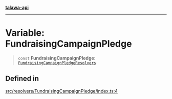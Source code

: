[**talawa-api**](../../../README.md)

***

# Variable: FundraisingCampaignPledge

> `const` **FundraisingCampaignPledge**: [`FundraisingCampaignPledgeResolvers`](../../../types/generatedGraphQLTypes/type-aliases/FundraisingCampaignPledgeResolvers.md)

## Defined in

[src/resolvers/FundraisingCampaignPledge/index.ts:4](https://github.com/Suyash878/talawa-api/blob/f376d03c37e9acd046e7cc983947432c95f74442/src/resolvers/FundraisingCampaignPledge/index.ts#L4)
